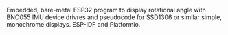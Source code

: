 Embedded, bare-metal ESP32 program to display rotational angle with BNO055 IMU device drivres and pseudocode for SSD1306 or similar simple, monochrome displays.
ESP-IDF and Platformio.
